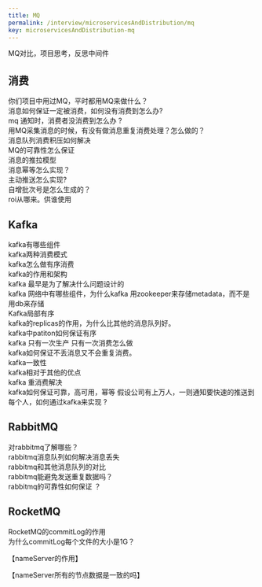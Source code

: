 ```yaml
---
title: MQ
permalink: /interview/microservicesAndDistribution/mq
key: microservicesAndDistribution-mq
---
```


MQ对比，项目思考，反思中间件  

## 消费

你们项目中用过MQ，平时都用MQ来做什么？  
消息如何保证一定被消费，如何没有消费到怎么办?  
mq 通知时，消费者没消费到怎么办  ?  
用MQ采集消息的时候，有没有做消息重复消费处理？怎么做的？  
消息队列消费积压如何解决  
MQ的可靠性怎么保证  
消息的推拉模型   
消息幂等怎么实现？  
主动推送怎么实现?  
自增批次号是怎么生成的？   
roi从哪来。供谁使用  

## Kafka

kafka有哪些组件  
kafka两种消费模式  
kafka怎么做有序消费  
kafka的作用和架构  
kafka 最早是为了解决什么问题设计的  
kafka 网络中有哪些组件，为什么kafka 用zookeeper来存储metadata，而不是用db来存储  
Kafka局部有序  
kafka的replicas的作用，为什么比其他的消息队列好。  
kafka中patiton如何保证有序  
kafka 只有一次生产 只有一次消费怎么做  
kafka如何保证不丢消息又不会重复消费。  
kafka一致性  
kafka相对于其他的优点   
kafka 重消费解决  
kafka如何保证可靠，高可用，幂等
假设公司有上万人，一则通知要快速的推送到每个人，如何通过kafka来实现 ?  

## RabbitMQ

对rabbitmq了解哪些？   
rabbitmq消息队列如何解决消息丢失  
rabbitmq和其他消息队列的对比   
rabbitmq能避免发送重复数据吗？  
rabbitmq的可靠性如何保证 ？  

## RocketMQ

RocketMQ的commitLog的作用    
为什么commitLog每个文件的大小是1G？   



【nameServer的作用】 

【nameServer所有的节点数据是一致的吗】